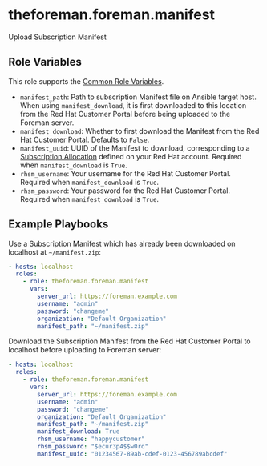 theforeman.foreman.manifest
===========================

Upload Subscription Manifest

Role Variables
--------------

This role supports the [Common Role Variables](https://github.com/theforeman/foreman-ansible-modules/blob/develop/README.md#common-role-variables).

- `manifest_path`: Path to subscription Manifest file on Ansible target host. When using `manifest_download`, it is first downloaded to this location from the Red Hat Customer Portal before being uploaded to the Foreman server.
- `manifest_download`: Whether to first download the Manifest from the Red Hat Customer Portal. Defaults to `False`.
- `manifest_uuid`: UUID of the Manifest to download, corresponding to a [Subscription Allocation](https://access.redhat.com/management/subscription_allocations) defined on your Red Hat account. Required when `manifest_download` is `True`.
- `rhsm_username`: Your username for the Red Hat Customer Portal. Required when `manifest_download` is `True`.
- `rhsm_password`: Your password for the Red Hat Customer Portal. Required when `manifest_download` is `True`.

Example Playbooks
-----------------

Use a Subscription Manifest which has already been downloaded on localhost at `~/manifest.zip`:

```yaml
- hosts: localhost
  roles:
    - role: theforeman.foreman.manifest
      vars:
        server_url: https://foreman.example.com
        username: "admin"
        password: "changeme"
        organization: "Default Organization"
        manifest_path: "~/manifest.zip"
```

Download the Subscription Manifest from the Red Hat Customer Portal to localhost before uploading to Foreman server:

```yaml
- hosts: localhost
  roles:
    - role: theforeman.foreman.manifest
      vars:
        server_url: https://foreman.example.com
        username: "admin"
        password: "changeme"
        organization: "Default Organization"
        manifest_path: "~/manifest.zip"
        manifest_download: True
        rhsm_username: "happycustomer"
        rhsm_password: "$ecur3p4$$w0rd"
        manifest_uuid: "01234567-89ab-cdef-0123-456789abcdef"
```
